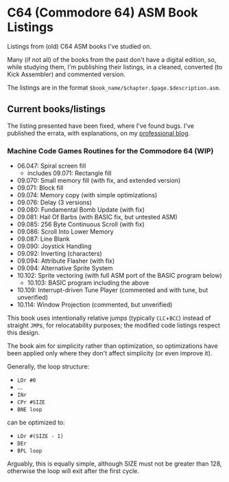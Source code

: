 # C64 (Commodore 64) ASM Book Listings

Listings from (old) C64 ASM books I've studied on.

Many (if not all) of the books from the past don't have a digital edition, so, while studying them, I'm publishing their listings, in a cleaned, converted (to Kick Assembler) and commented version.

The listings are in the format `$book_name/$chapter.$page.$description.asm`.

## Current books/listings

The listing presented have been fixed, where I've found bugs. I've published the errata, with explanations, on my [professional blog](https://saveriomiroddi.github.io/tag/retrocomputing/).

### Machine Code Games Routines for the Commodore 64 (WIP)

- 06.047: Spiral screen fill
  - includes 09.071: Rectangle fill
- 09.070: Small memory fill (with fix, and extended version)
- 09.071: Block fill
- 09.074: Memory copy (with simple optimizations)
- 09.076: Delay (3 versions)
- 09.080: Fundamental Bomb Update (with fix)
- 09.081: Hail Of Barbs (with BASIC fix, but untested ASM)
- 09.085: 256 Byte Continuous Scroll (with fix)
- 09.086: Scroll Into Lower Memory
- 09.087: Line Blank
- 09.090: Joystick Handling
- 09.092: Inverting (characters)
- 09.094: Attribute Flasher (with fix)
- 09.094: Alternative Sprite System
- 10.102: Sprite vectoring (with full ASM port of the BASIC program below)
  - 10.103: BASIC program including the above
- 10.109: Interrupt-driven Tune Player (commented and with tune, but unverified)
- 10.114: Window Projection (commented, but unverified)

This book uses intentionally relative jumps (typically `CLC`+`BCC`) instead of straight `JMP`s, for relocatability purposes; the modified code listings respect this design.

The book aim for simplicity rather than optimization, so optimizations have been applied only where they don't affect simplicity (or even improve it).

Generally, the loop structure:

- `LDr #0`
- ...
- `INr`
- `CPr #SIZE`
- `BNE loop`

can be optimized to:

- `LDr #(SIZE - 1)`
- `DEr`
- `BPL loop`

Arguably, this is equally simple, although SIZE must not be greater than 128, otherwise the loop will exit after the first cycle.
